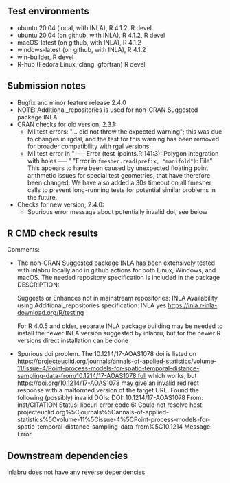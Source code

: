 ## Test environments
* ubuntu 20.04 (local, with INLA), R 4.1.2, R devel
* ubuntu 20.04 (on github, with INLA), R 4.1.2, R devel
* macOS-latest (on github, with INLA), R 4.1.2
* windows-latest (on github, with INLA), R 4.1.2
* win-builder, R devel
* R-hub (Fedora Linux, clang, gfortran) R devel

## Submission notes
* Bugfix and minor feature release 2.4.0
* NOTE: Additional_repositories is used for non-CRAN Suggested package INLA
* CRAN checks for old version, 2.3.1:
  - M1 test errors: "... did not throw the expected warning"; this was
    due to changes in rgdal, and the test for this warning has been removed for
    broader compatibility with rgal versions.
  - M1 test error in
    "  ── Error (test_ipoints.R:141:3): Polygon integration with holes ── "
    "Error in `fmesher.read(prefix, "manifold")`: File"
    This appears to have been caused by unexpected floating point arithmetic
    issues for special test geometries, that have therefore been changed.
    We have also added a 30s timeout on all fmesher calls to prevent long-running
    tests for potential similar problems in the future.
* Checks for new version, 2.4.0:
  - Spurious error message about potentially invalid doi, see below


## R CMD check results

Comments:

* The non-CRAN Suggested package INLA has been extensively tested with inlabru
  locally and in github actions for both Linux, Windows, and macOS.
  The needed repository specification is included in the package DESCRIPTION:

  Suggests or Enhances not in mainstream repositories:
    INLA
  Availability using Additional_repositories specification:
    INLA   yes   https://inla.r-inla-download.org/R/testing
    
  For R 4.0.5 and older, separate INLA package building may be needed to install
  the newer INLA version suggested by inlabru, but for the newer R versions
  direct installation can be done
    
* Spurious doi problem. The 10.1214/17-AOAS1078 doi is listed on
    https://projecteuclid.org/journals/annals-of-applied-statistics/volume-11/issue-4/Point-process-models-for-spatio-temporal-distance-sampling-data-from/10.1214/17-AOAS1078.full
  which works, but https://doi.org/10.1214/17-AOAS1078 may give an invalid redirect
  response with a malformed version of the target URL.
  Found the following (possibly) invalid DOIs:
    DOI: 10.1214/17-AOAS1078
      From: inst/CITATION
      Status: libcurl error code 6:
      	Could not resolve host: projecteuclid.org%5Cjournals%5Cannals-of-applied-statistics%5Cvolume-11%5Cissue-4%5CPoint-process-models-for-spatio-temporal-distance-sampling-data-from%5C10.1214
      Message: Error


## Downstream dependencies
inlabru does not have any reverse dependencies
